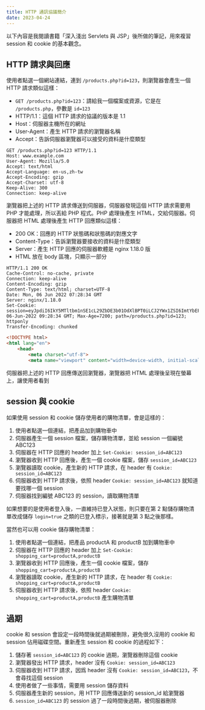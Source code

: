 ```yaml
---
title: HTTP 通訊協議簡介
date: 2023-04-24
---
```


以下內容是我閱讀書籍「深入淺出 Servlets 與 JSP」後所做的筆記，用來複習 session 和 cookie 的基本觀念。

## HTTP 請求與回應

使用者點選一個網站連結，連到 `/products.php?id=123`，則瀏覽器會產生一個 HTTP 請求類似這樣：

- `GET /products.php?id=123`：請給我一個檔案或資源，它是在 `/products.php`，參數是 `id=123`
- HTTP/1.1：這個 HTTP 請求的協議的版本是 1.1
- Host：伺服器主機所在的網址
- User-Agent：產生 HTTP 請求的瀏覽器名稱
- Accept：告訴伺服器瀏覽器可以接受的資料是什麼類型

``` http
GET /products.php?id=123 HTTP/1.1
Host: www.example.com
User-Agent: Mozilla/5.0
Accept: text/html
Accept-Language: en-us,zh-tw
Accept-Encoding: gzip
Accept-Charset: utf-8
Keep-Alive: 300
Connection: keep-alive
```

瀏覽器把上述的 HTTP 請求傳送到伺服器，伺服器發現這個 HTTP 請求需要用 PHP 才能處理，所以丟給 PHP 程式。PHP 處理後產生 HTML，交給伺服器。伺服器把 HTML 處理後產生 HTTP 回應類似這樣：

- 200 OK：回應的 HTTP 狀態碼和狀態碼的對應文字
- Content-Type：告訴瀏覽器要接收的資料是什麼類型
- Server：產生 HTTP 回應的伺服器軟體是 nginx 1.18.0 版
- HTML 放在 body 區塊，只顯示一部分

``` http
HTTP/1.1 200 OK
Cache-Control: no-cache, private
Connection: keep-alive
Content-Encoding: gzip
Content-Type: text/html; charset=UTF-8
Date: Mon, 06 Jun 2022 07:28:34 GMT
Server: nginx/1.18.0
Set-Cookie: session=eyJpdiI6IkY5MTltbm1nSE1cL29ZbDE3b01OdXlBPT0iLCJ2YWx1ZSI6ImtYbEFN;expires=Mon, 06-Jun-2022 09:28:34 GMT; Max-Age=7200; path=/products.php?id=123; httponly
Transfer-Encoding: chunked
```

``` html
<!DOCTYPE html>
<html lang="en">
    <head>
        <meta charset="utf-8">
        <meta name="viewport" content="width=device-width, initial-scale=1">
```

伺服器把上述的 HTTP 回應傳送回瀏覽器，瀏覽器把 HTML 處理後呈現在螢幕上，讓使用者看到

## session 與 cookie

如果使用 session 和 cookie 儲存使用者的購物清單，會是這樣的：

1. 使用者點選一個連結，把產品加到購物車中
2. 伺服器產生一個 session 檔案，儲存購物清單，並給 session 一個編號 ABC123
3. 伺服器在 HTTP 回應的 header 加上 `Set-Cookie: session_id=ABC123`
4. 瀏覽器收到 HTTP 回應後，產生一個 cookie 檔案，儲存 `session_id=ABC123` 
5. 瀏覽器讀取 cookie，產生新的 HTTP 請求，在 header 有 `Cookie: session_id=ABC123`
6. 伺服器收到 HTTP 請求後，依照 header `Cookie: session_id=ABC123` 就知道要找哪一個 session
7. 伺服器找到編號 ABC123 的 session，讀取購物清單

如果想要的是使用者登入後，一直維持已登入狀態，則只要在第 2 點儲存購物清單改成儲存 `login=true` 之類的已登入標示，接著就是第 3 點之後那樣。

當然也可以用 cookie 儲存購物清單：

1. 使用者點選一個連結，把產品 productA 和 productB 加到購物車中
2. 伺服器在 HTTP 回應的 header 加上 `Set-Cookie: shopping_cart=productA,productB`
3. 瀏覽器收到 HTTP 回應後，產生一個 cookie 檔案，儲存 `shopping_cart=productA,productB`
4. 瀏覽器讀取 cookie，產生新的 HTTP 請求，在 header 有 `Cookie: shopping_cart=productA,productB`
5. 伺服器收到 HTTP 請求後，依照 header  `Cookie: shopping_cart=productA,productB` 產生購物清單

## 過期

cookie 和 session 會設定一段時間後就過期被刪除，避免很久沒用的 cookie 和 session 佔用磁碟空間。重新產生 session 和 cookie 的過程如下：

1. 儲存著 `session_id=ABC123` 的 cookie 過期，瀏覽器刪除這個 cookie
2. 瀏覽器發出 HTTP 請求，header 沒有 `Cookie: session_id=ABC123`
3. 伺服器收到 HTTP 請求，因爲 header 沒有 `Cookie: session_id=ABC123`，不會尋找這個 session
4. 使用者做了一些事情，需要用 session 儲存資料
5. 伺服器產生新的 session，用 HTTP 回應傳送新的 session_id 給瀏覽器
6. `session_id=ABC123` 的 session 過了一段時間後過期，被伺服器刪除
